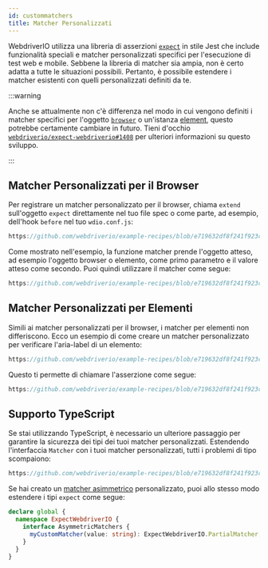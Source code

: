 ```yaml
---
id: custommatchers
title: Matcher Personalizzati
---
```


WebdriverIO utilizza una libreria di asserzioni [`expect`](https://webdriver.io/docs/api/expect-webdriverio) in stile Jest che include funzionalità speciali e matcher personalizzati specifici per l'esecuzione di test web e mobile. Sebbene la libreria di matcher sia ampia, non è certo adatta a tutte le situazioni possibili. Pertanto, è possibile estendere i matcher esistenti con quelli personalizzati definiti da te.

:::warning

Anche se attualmente non c'è differenza nel modo in cui vengono definiti i matcher specifici per l'oggetto [`browser`](/docs/api/browser) o un'istanza [element](/docs/api/element), questo potrebbe certamente cambiare in futuro. Tieni d'occhio [`webdriverio/expect-webdriverio#1408`](https://github.com/webdriverio/expect-webdriverio/issues/1408) per ulteriori informazioni su questo sviluppo.

:::

## Matcher Personalizzati per il Browser

Per registrare un matcher personalizzato per il browser, chiama `extend` sull'oggetto `expect` direttamente nel tuo file spec o come parte, ad esempio, dell'hook `before` nel tuo `wdio.conf.js`:

```js reference useHTTPS
https://github.com/webdriverio/example-recipes/blob/e719632df8f241f923c8d9301aab6bccee5cb109/customMatchers/example.ts#L3-L18
```

Come mostrato nell'esempio, la funzione matcher prende l'oggetto atteso, ad esempio l'oggetto browser o elemento, come primo parametro e il valore atteso come secondo. Puoi quindi utilizzare il matcher come segue:

```js reference useHTTPS
https://github.com/webdriverio/example-recipes/blob/e719632df8f241f923c8d9301aab6bccee5cb109/customMatchers/example.ts#L50-L52
```

## Matcher Personalizzati per Elementi

Simili ai matcher personalizzati per il browser, i matcher per elementi non differiscono. Ecco un esempio di come creare un matcher personalizzato per verificare l'aria-label di un elemento:

```js reference useHTTPS
https://github.com/webdriverio/example-recipes/blob/e719632df8f241f923c8d9301aab6bccee5cb109/customMatchers/example.ts#L20-L38
```

Questo ti permette di chiamare l'asserzione come segue:

```js reference useHTTPS
https://github.com/webdriverio/example-recipes/blob/e719632df8f241f923c8d9301aab6bccee5cb109/customMatchers/example.ts#L54-L57
```

## Supporto TypeScript

Se stai utilizzando TypeScript, è necessario un ulteriore passaggio per garantire la sicurezza dei tipi dei tuoi matcher personalizzati. Estendendo l'interfaccia `Matcher` con i tuoi matcher personalizzati, tutti i problemi di tipo scompaiono:

```js reference useHTTPS
https://github.com/webdriverio/example-recipes/blob/e719632df8f241f923c8d9301aab6bccee5cb109/customMatchers/example.ts#L40-L47
```

Se hai creato un [matcher asimmetrico](https://jestjs.io/docs/expect#expectextendmatchers) personalizzato, puoi allo stesso modo estendere i tipi `expect` come segue:

```ts
declare global {
  namespace ExpectWebdriverIO {
    interface AsymmetricMatchers {
      myCustomMatcher(value: string): ExpectWebdriverIO.PartialMatcher;
    }
  }
}
```